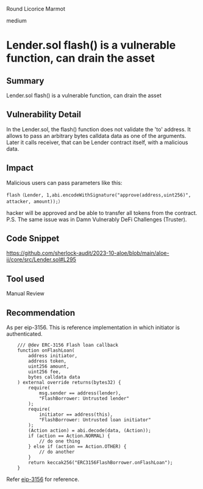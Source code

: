 Round Licorice Marmot

medium

# Lender.sol  flash() is a vulnerable function, can drain the asset
## Summary
Lender.sol  flash() is a vulnerable function, can drain the asset
## Vulnerability Detail
In the Lender.sol, the flash() function does not validate the 'to' address.
It allows to pass an arbitrary bytes calldata data as one of the arguments. Later it calls receiver, that can be Lender contract itself, with a malicious data.
## Impact
Malicious users can pass parameters like this:
```solidity
flash（Lender, 1,abi.encodeWithSignature("approve(address,uint256)", attacker, amount));）
```
hacker will be approved and be able to transfer all  tokens from the contract.
P.S. The same issue was in Damn Vulnerably DeFi Challenges (Truster).
## Code Snippet
https://github.com/sherlock-audit/2023-10-aloe/blob/main/aloe-ii/core/src/Lender.sol#L295
## Tool used

Manual Review

## Recommendation
As per eip-3156.
This is reference implementation in which initiator is authenticated.
```solidity
    /// @dev ERC-3156 Flash loan callback
    function onFlashLoan(
        address initiator,
        address token,
        uint256 amount,
        uint256 fee,
        bytes calldata data
    ) external override returns(bytes32) {
        require(
            msg.sender == address(lender),
            "FlashBorrower: Untrusted lender"
        );
        require(
            initiator == address(this),
            "FlashBorrower: Untrusted loan initiator"
        );
        (Action action) = abi.decode(data, (Action));
        if (action == Action.NORMAL) {
            // do one thing
        } else if (action == Action.OTHER) {
            // do another
        }
        return keccak256("ERC3156FlashBorrower.onFlashLoan");
    }
  ```
Refer [eip-3156](https://eips.ethereum.org/EIPS/eip-3156) for reference.